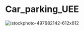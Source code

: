 # Car_parking_UEE




![istockphoto-497682142-612x612](https://github.com/kameshDiviyanjana/Car_parking_UEE/assets/99629509/11bdf4be-3eab-43b8-8dfe-fb64bf6f90ff)
